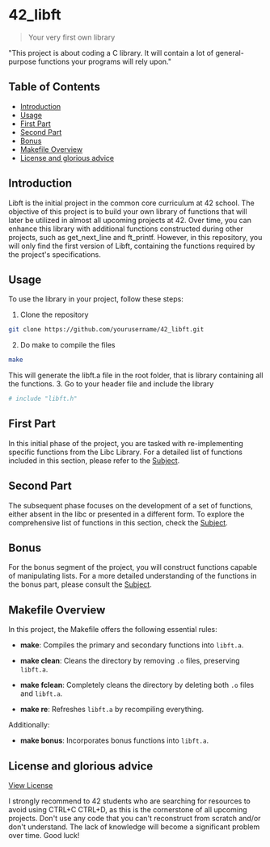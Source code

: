 # 42_libft

> Your very first own library

"This project is about coding a C library. It will contain a lot of general-purpose functions your programs will rely upon."

## Table of Contents

- [Introduction](#introduction)
- [Usage](#usage)
- [First Part](#first-part)
- [Second Part](#second-part)
- [Bonus](#bonus)
- [Makefile Overview](#makefile-overview)
- [License and glorious advice](#license-and-glorious-advice)

## Introduction

Libft is the initial project in the common core curriculum at 42 school. The objective of this project is to build your own library of functions that will later be utilized in almost all upcoming projects at 42. Over time, you can enhance this library with additional functions constructed during other projects, such as get_next_line and ft_printf. However, in this repository, you will only find the first version of Libft, containing the functions required by the project's specifications.

## Usage

To use the library in your project, follow these steps:
1. Clone the repository
```bash
git clone https://github.com/yourusername/42_libft.git
```
2. Do make to compile the files
```bash
make
```
This will generate the libft.a file in the root folder, that is library containing all the functions.
3. Go to your header file and include the library
```bash
# include "libft.h"
```

## First Part

In this initial phase of the project, you are tasked with re-implementing specific functions from the Libc Library. For a detailed list of functions included in this section, please refer to the [Subject](subject/subject.pdf).

## Second Part

The subsequent phase focuses on the development of a set of functions, either absent in the libc or presented in a different form. To explore the comprehensive list of functions in this section, check the [Subject](subject/subject.pdf).

## Bonus

For the bonus segment of the project, you will construct functions capable of manipulating lists. For a more detailed understanding of the functions in the bonus part, please consult the [Subject](subject/subject.pdf).

## Makefile Overview

In this project, the Makefile offers the following essential rules:

- **make**: Compiles the primary and secondary functions into `libft.a`.

- **make clean**: Cleans the directory by removing `.o` files, preserving `libft.a`.

- **make fclean**: Completely cleans the directory by deleting both `.o` files and `libft.a`.

- **make re**: Refreshes `libft.a` by recompiling everything.

Additionally:

- **make bonus**: Incorporates bonus functions into `libft.a`.

## License and glorious advice
[View License](LICENSE)

I strongly recommend to 42 students who are searching for resources to avoid using CTRL+C CTRL+D, as this is the cornerstone of all upcoming projects. 
Don't use any code that you can't reconstruct from scratch and/or don't understand. 
The lack of knowledge will become a significant problem over time. 
Good luck!
